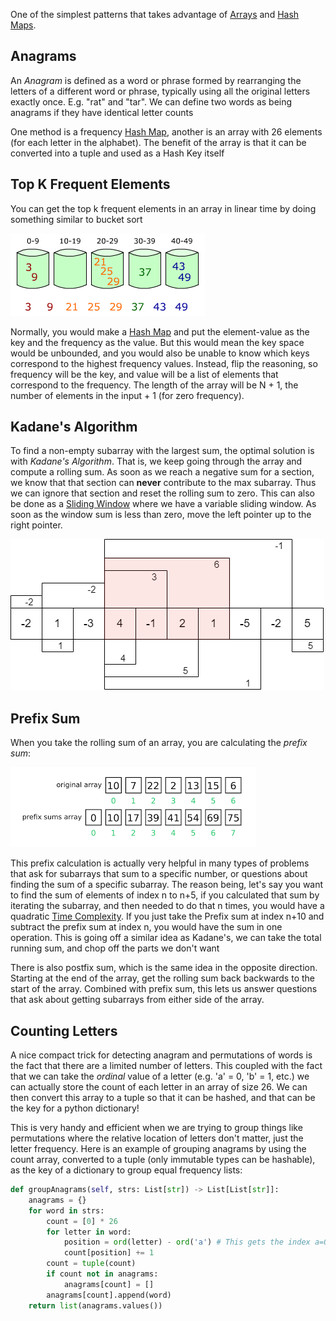 
One of the simplest patterns that takes advantage of [Arrays](../Data%20Structures/Arrays.md) and [Hash Maps](../Data%20Structures/Hash%20Maps.md). 

## Anagrams

An *Anagram* is defined as a word or phrase formed by rearranging the letters of a different word or phrase, typically using all the original letters exactly once. E.g. "rat" and "tar". We can define two words as being anagrams if they have identical letter counts

One method is a frequency [Hash Map](../Data%20Structures/Hash%20Maps.md), another is an array with 26 elements (for each letter in the alphabet). The benefit of the array is that it can be converted into a tuple and used as a Hash Key itself

## Top K Frequent Elements

You can get the top k frequent elements in an array in linear time by doing something similar to bucket sort

![](../../Attachments/Pasted%20image%2020221207171047.png)

Normally, you would make a [Hash Map](../Data%20Structures/Hash%20Maps.md) and put the element-value as the key and the frequency as the value. But this would mean the key space would be unbounded, and you would also be unable to know which keys correspond to the highest frequency values. 
Instead, flip the reasoning, so frequency will be the key, and value will be a list of elements that correspond to the frequency. The length of the array will be N + 1, the number of elements in the input + 1 (for zero frequency).

## Kadane's Algorithm

To find a non-empty subarray with the largest sum, the optimal solution is with *Kadane's Algorithm*. That is, we keep going through the array and compute a rolling sum. As soon as we reach a negative sum for a section, we know that that section can **never** contribute to the max subarray. Thus we can ignore that section and reset the rolling sum to zero. This can also be done as a [Sliding Window](Sliding%20Window.md) where we have a variable sliding window. As soon as the window sum is less than zero, move the left pointer up to the right pointer.

![](../../Attachments/Pasted%20image%2020230114150322.png)


## Prefix Sum

When you take the rolling sum of an array, you are calculating the *prefix sum*:

![](../../Attachments/Pasted%20image%2020230114175802.png)

This prefix calculation is actually very helpful in many types of problems that ask for subarrays that sum to a specific number, or questions about finding the sum of a specific subarray. The reason being, let's say you want to find the sum of elements of index n to n+5, if you calculated that sum by iterating the subarray, and then needed to do that n times, you would have a quadratic [Time Complexity](../Time%20&%20Space%20Complexity.md). If you just take the Prefix sum at index n+10 and subtract the prefix sum at index n, you would have the sum in one operation. This is going off a similar idea as Kadane's, we can take the total running sum, and chop off the parts we don't want

There is also postfix sum, which is the same idea in the opposite direction. Starting at the end of the array, get the rolling sum back backwards to the start of the array. Combined with prefix sum, this lets us answer questions that ask about getting subarrays from either side of the array.


## Counting Letters

A nice compact trick for detecting anagram and permutations of words is the fact that there are a limited number of letters. This coupled with the fact that we can take the *ordinal* value of a letter (e.g. 'a' = 0, 'b' = 1, etc.) we can actually store the count of each letter in an array of size 26. We can then convert this array to a tuple so that it can be hashed, and that can be the key for a python dictionary!

This is very handy and efficient when we are trying to group things like permutations where the relative location of letters don't matter, just the letter frequency. Here is an example of grouping anagrams by using the count array, converted to a tuple (only immutable types can be hashable), as the key of a dictionary to group equal frequency lists:
```python
def groupAnagrams(self, strs: List[str]) -> List[List[str]]:
	anagrams = {}
	for word in strs:
		count = [0] * 26
		for letter in word:
			position = ord(letter) - ord('a') # This gets the index a=0, b=1, etc.
			count[position] += 1
		count = tuple(count)
		if count not in anagrams:
			anagrams[count] = []
		anagrams[count].append(word)
	return list(anagrams.values())
```
